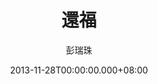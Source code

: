---
issue: 47
title: 還福
author: 彭瑞珠
language: 四縣
date: 2013-11-28T00:00:00.000+08:00
topic: 懷想
difficulty: 2
wikidata: Q98095857
wikidata_link: https://www.wikidata.org/wiki/Q98095857
---